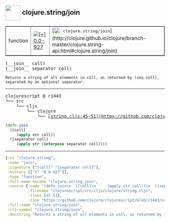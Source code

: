 ## <img width="48px" valign="middle" src="http://i.imgur.com/Hi20huC.png"> clojure.string/join

 <table border="1">
<tr>
<td>function</td>
<td><a href="https://github.com/cljsinfo/api-refs/tree/0.0-927"><img valign="middle" alt="[+] 0.0-927" src="https://img.shields.io/badge/+-0.0--927-lightgrey.svg"></a> </td>
<td>
[<img height="24px" valign="middle" src="http://i.imgur.com/1GjPKvB.png"> <samp>clojure.string/join</samp>](http://clojure.github.io/clojure/branch-master/clojure.string-api.html#clojure.string/join)
</td>
</tr>
</table>

 <samp>
(__join__ coll)<br>
(__join__ separator coll)<br>
</samp>

```
Returns a string of all elements in coll, as returned by (seq coll),
separated by an optional separator.
```

---

 <pre>
clojurescript @ r1443
└── src
    └── cljs
        └── clojure
            └── <ins>[string.cljs:45-51](https://github.com/clojure/clojurescript/blob/r1443/src/cljs/clojure/string.cljs#L45-L51)</ins>
</pre>

```clj
(defn join
  ([coll]
     (apply str coll))
  ([separator coll]
     (apply str (interpose separator coll))))
```


---

```clj
{:ns "clojure.string",
 :name "join",
 :signature ["[coll]" "[separator coll]"],
 :history [["+" "0.0-927"]],
 :type "function",
 :full-name-encode "clojure.string_join",
 :source {:code "(defn join\n  ([coll]\n     (apply str coll))\n  ([separator coll]\n     (apply str (interpose separator coll))))",
          :filename "clojurescript/src/cljs/clojure/string.cljs",
          :lines [45 51],
          :link "https://github.com/clojure/clojurescript/blob/r1443/src/cljs/clojure/string.cljs#L45-L51"},
 :full-name "clojure.string/join",
 :clj-symbol "clojure.string/join",
 :docstring "Returns a string of all elements in coll, as returned by (seq coll),\nseparated by an optional separator."}

```
